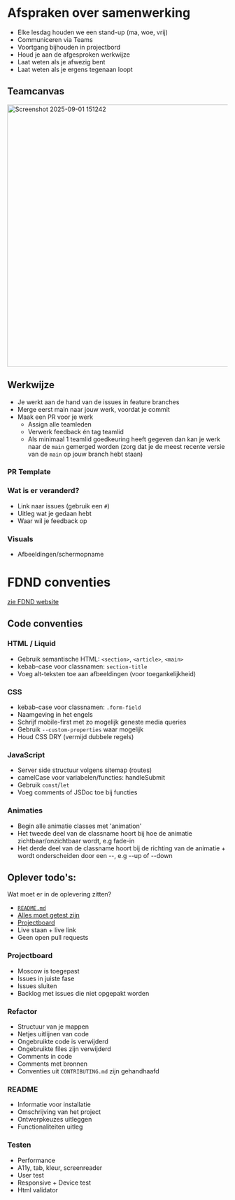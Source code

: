 # Afspraken over samenwerking
- Elke lesdag houden we een stand-up (ma, woe, vrij)
- Communiceren via Teams
- Voortgang bijhouden in projectbord
- Houd je aan de afgesproken werkwijze
- Laat weten als je afwezig bent
- Laat weten als je ergens tegenaan loopt

## Teamcanvas
<img width="600" alt="Screenshot 2025-09-01 151242" src="https://github.com/user-attachments/assets/bf4f5541-dc9c-40aa-bdf0-d32b08a24258" />

## Werkwijze
- Je werkt aan de hand van de issues in feature branches
- Merge eerst main naar jouw werk, voordat je commit
- Maak een PR voor je werk
  - Assign alle teamleden
  - Verwerk feedback én tag teamlid
  - Als minimaal 1 teamlid goedkeuring heeft gegeven dan kan je werk naar de `main` gemerged worden (zorg dat je de meest recente versie van de `main` op jouw branch hebt staan)

### PR Template
### Wat is er veranderd? 
- Link naar issues (gebruik een `#`)
- Uitleg wat je gedaan hebt 
- Waar wil je feedback op

### Visuals 
- Afbeeldingen/schermopname 

# FDND conventies
[zie FDND website](https://docs.fdnd.nl/conventies.html)

## Code conventies
### HTML / Liquid
- Gebruik semantische HTML: `<section>`, `<article>`, `<main>`
- kebab-case voor classnamen: `section-title`
- Voeg alt-teksten toe aan afbeeldingen (voor toegankelijkheid)

### CSS
- kebab-case voor classnamen: `.form-field`
- Naamgeving in het engels
- Schrijf mobile-first met zo mogelijk geneste media queries
- Gebruik `--custom-properties` waar mogelijk
- Houd CSS DRY (vermijd dubbele regels)

### JavaScript
- Server side structuur volgens sitemap (routes)
- camelCase voor variabelen/functies: handleSubmit
- Gebruik `const`/`let`
- Voeg comments of JSDoc toe bij functies

### Animaties
- Begin alle animatie classes met 'animation'
- Het tweede deel van de classname hoort bij hoe de animatie zichtbaar/onzichtbaar wordt, e.g fade-in
- Het derde deel van de classname hoort bij de richting van de animatie + wordt onderscheiden door een --, e.g --up of --down

## Oplever todo's:

Wat moet er in de oplevering zitten?

- [`README.md`](#readme)
- [Alles moet getest zijn](#testen)
- [Projectboard](#projectboard)
- Live staan + live link
- Geen open pull requests

### Projectboard
- Moscow is toegepast
- Issues in juiste fase
- Issues sluiten
- Backlog met issues die niet opgepakt worden

### Refactor
- Structuur van je mappen
- Netjes uitlijnen van code
- Ongebruikte code is verwijderd
- Ongebruikte files zijn verwijderd
- Comments in code
- Comments met bronnen
- Conventies uit `CONTRIBUTING.md` zijn gehandhaafd

### README
- Informatie voor installatie
- Omschrijving van het project
- Ontwerpkeuzes uitleggen
- Functionaliteiten uitleg

### Testen
- Performance
- A11y, tab, kleur, screenreader
- User test
- Responsive + Device test
- Html validator

